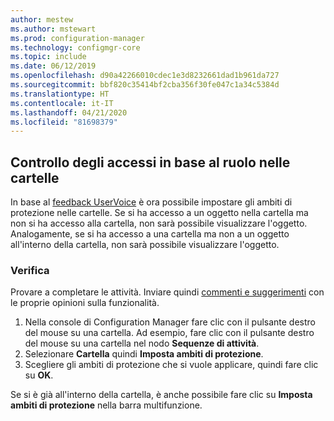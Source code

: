 ```yaml
---
author: mestew
ms.author: mstewart
ms.prod: configuration-manager
ms.technology: configmgr-core
ms.topic: include
ms.date: 06/12/2019
ms.openlocfilehash: d90a42266010cdec1e3d8232661dad1b961da727
ms.sourcegitcommit: bbf820c35414bf2cba356f30fe047c1a34c5384d
ms.translationtype: HT
ms.contentlocale: it-IT
ms.lasthandoff: 04/21/2020
ms.locfileid: "81698379"
---
```

## <a name="rbac-on-folders"></a>Controllo degli accessi in base al ruolo nelle cartelle

In base al [feedback UserVoice](https://configurationmanager.uservoice.com/forums/300492-ideas/suggestions/8390346-rba-on-the-folder-level) è ora possibile impostare gli ambiti di protezione nelle cartelle. Se si ha accesso a un oggetto nella cartella ma non si ha accesso alla cartella, non sarà possibile visualizzare l'oggetto. Analogamente, se si ha accesso a una cartella ma non a un oggetto all'interno della cartella, non sarà possibile visualizzare l'oggetto. 

### <a name="try-it-out"></a>Verifica

Provare a completare le attività. Inviare quindi [commenti e suggerimenti](../../../../understand/find-help.md#product-feedback) con le proprie opinioni sulla funzionalità.

1. Nella console di Configuration Manager fare clic con il pulsante destro del mouse su una cartella. Ad esempio, fare clic con il pulsante destro del mouse su una cartella nel nodo **Sequenze di attività**.
1. Selezionare **Cartella** quindi **Imposta ambiti di protezione**.
1. Scegliere gli ambiti di protezione che si vuole applicare, quindi fare clic su **OK**.

Se si è già all'interno della cartella, è anche possibile fare clic su **Imposta ambiti di protezione** nella barra multifunzione.
